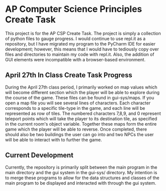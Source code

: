 # AP Computer Science Principles Create Task

This project is for the AP CSP Create Task. The project is simply a collection of python files to gauge progress. I would continue to use repl.it as a repository, but I have migrated my program to the PyCharm IDE for easier development; however, this means that I would have to tediously copy over files and directories to maintain my code with repl.it. Also, the addition of GUI elements were incompatible with a browser-based environment. 

## April 27th In Class Create Task Progress

During the April 27th class period, I primarily worked on map values which will become different section which the player will be able to explore during the course of the game. These files can be found in gui-sys/maps. If you open a map file you will see several lines of characters. Each character corresponds to a specific tile-type in the game, and each line will be represented as row of tiles. The numbered characters 7,8,9, and 0 represent teleport points which will take the player to its destination tile, as specified in the current room's object variable. Together these maps form the entire game which the player will be able to reverse. Once completed, there should also be two buildings the user can go into and two NPCs the user will be able to interact with to further the game.

## Current Development

Currently, the repository is primarily split between the main program in the main directory and the gui system in the gui-sys/ directory. My intention is to merge these programs to allow for the data structures and classes of the main program to be displayed and interacted with through the gui system.
